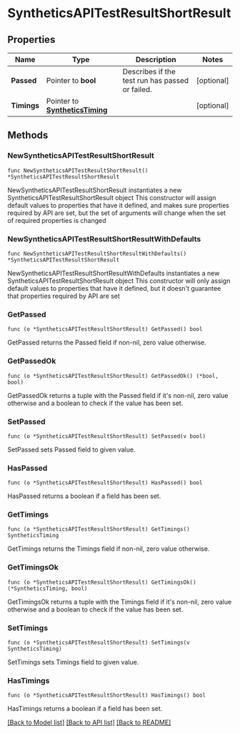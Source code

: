 # SyntheticsAPITestResultShortResult

## Properties

Name | Type | Description | Notes
---- | ---- | ----------- | ------
**Passed** | Pointer to **bool** | Describes if the test run has passed or failed. | [optional] 
**Timings** | Pointer to [**SyntheticsTiming**](SyntheticsTiming.md) |  | [optional] 

## Methods

### NewSyntheticsAPITestResultShortResult

`func NewSyntheticsAPITestResultShortResult() *SyntheticsAPITestResultShortResult`

NewSyntheticsAPITestResultShortResult instantiates a new SyntheticsAPITestResultShortResult object
This constructor will assign default values to properties that have it defined,
and makes sure properties required by API are set, but the set of arguments
will change when the set of required properties is changed

### NewSyntheticsAPITestResultShortResultWithDefaults

`func NewSyntheticsAPITestResultShortResultWithDefaults() *SyntheticsAPITestResultShortResult`

NewSyntheticsAPITestResultShortResultWithDefaults instantiates a new SyntheticsAPITestResultShortResult object
This constructor will only assign default values to properties that have it defined,
but it doesn't guarantee that properties required by API are set

### GetPassed

`func (o *SyntheticsAPITestResultShortResult) GetPassed() bool`

GetPassed returns the Passed field if non-nil, zero value otherwise.

### GetPassedOk

`func (o *SyntheticsAPITestResultShortResult) GetPassedOk() (*bool, bool)`

GetPassedOk returns a tuple with the Passed field if it's non-nil, zero value otherwise
and a boolean to check if the value has been set.

### SetPassed

`func (o *SyntheticsAPITestResultShortResult) SetPassed(v bool)`

SetPassed sets Passed field to given value.

### HasPassed

`func (o *SyntheticsAPITestResultShortResult) HasPassed() bool`

HasPassed returns a boolean if a field has been set.

### GetTimings

`func (o *SyntheticsAPITestResultShortResult) GetTimings() SyntheticsTiming`

GetTimings returns the Timings field if non-nil, zero value otherwise.

### GetTimingsOk

`func (o *SyntheticsAPITestResultShortResult) GetTimingsOk() (*SyntheticsTiming, bool)`

GetTimingsOk returns a tuple with the Timings field if it's non-nil, zero value otherwise
and a boolean to check if the value has been set.

### SetTimings

`func (o *SyntheticsAPITestResultShortResult) SetTimings(v SyntheticsTiming)`

SetTimings sets Timings field to given value.

### HasTimings

`func (o *SyntheticsAPITestResultShortResult) HasTimings() bool`

HasTimings returns a boolean if a field has been set.


[[Back to Model list]](../README.md#documentation-for-models) [[Back to API list]](../README.md#documentation-for-api-endpoints) [[Back to README]](../README.md)


